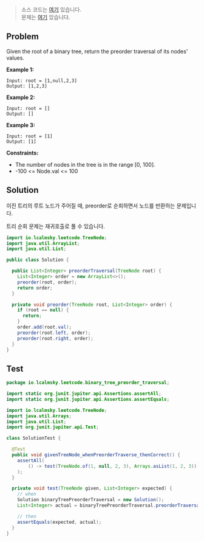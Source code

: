 > 소스 코드는 [여기](https://github.com/lcalmsky/leetcode/blob/master/src/main/java/io/lcalmsky/leetcode/binary_tree_preorder_traversal/Solution.java) 있습니다.  
> 문제는 [여기](https://leetcode.com/problems/binary-tree-preorder-traversal/) 있습니다.

## Problem

Given the root of a binary tree, return the preorder traversal of its nodes' values.

**Example 1:**
```text
Input: root = [1,null,2,3]
Output: [1,2,3]
```

**Example 2:**
```text
Input: root = []
Output: []
```

**Example 3:**
```text
Input: root = [1]
Output: [1]
```

**Constraints:**

* The number of nodes in the tree is in the range [0, 100].
* -100 <= Node.val <= 100

## Solution

이진 트리의 루트 노드가 주어질 때, preorder로 순회하면서 노드를 반환하는 문제입니다.

트리 순회 문제는 재귀호출로 풀 수 있습니다.

```java
import io.lcalmsky.leetcode.TreeNode;
import java.util.ArrayList;
import java.util.List;

public class Solution {

  public List<Integer> preorderTraversal(TreeNode root) {
    List<Integer> order = new ArrayList<>();
    preorder(root, order);
    return order;
  }

  private void preorder(TreeNode root, List<Integer> order) {
    if (root == null) {
      return;
    }
    order.add(root.val);
    preorder(root.left, order);
    preorder(root.right, order);
  }
}

```

## Test

```java
package io.lcalmsky.leetcode.binary_tree_preorder_traversal;

import static org.junit.jupiter.api.Assertions.assertAll;
import static org.junit.jupiter.api.Assertions.assertEquals;

import io.lcalmsky.leetcode.TreeNode;
import java.util.Arrays;
import java.util.List;
import org.junit.jupiter.api.Test;

class SolutionTest {

  @Test
  public void givenTreeNode_whenPreorderTraverse_thenCorrect() {
    assertAll(
        () -> test(TreeNode.of(1, null, 2, 3), Arrays.asList(1, 2, 3))
    );
  }

  private void test(TreeNode given, List<Integer> expected) {
    // when
    Solution binaryTreePreorderTraversal = new Solution();
    List<Integer> actual = binaryTreePreorderTraversal.preorderTraversal(given);

    // then
    assertEquals(expected, actual);
  }
}
```